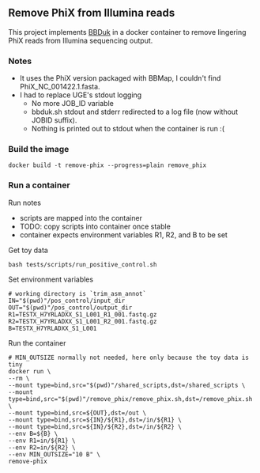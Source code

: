 ## Remove PhiX from Illumina reads

This project implements [BBDuk](https://jgi.doe.gov/data-and-tools/bbtools/bb-tools-user-guide/bbduk-guide/) in a docker container to remove lingering PhiX reads from Illumina sequencing output.

### Notes

* It uses the PhiX version packaged with BBMap, I couldn't find PhiX_NC_001422.1.fasta.
* I had to replace UGE's stdout logging
  * No more JOB_ID variable
  * bbduk.sh stdout and stderr redirected to a log file (now without JOBID suffix).
  * Nothing is printed out to stdout when the container is run :(

### Build the image
```
docker build -t remove-phix --progress=plain remove_phix
```

### Run a container
Run notes
- scripts are mapped into the container
- TODO: copy scripts into container once stable
- container expects environment variables R1, R2, and B to be set

Get toy data
```
bash tests/scripts/run_positive_control.sh
```
Set environment variables
```
# working directory is `trim_asm_annot`
IN="$(pwd)"/pos_control/input_dir
OUT="$(pwd)"/pos_control/output_dir
R1=TESTX_H7YRLADXX_S1_L001_R1_001.fastq.gz
R2=TESTX_H7YRLADXX_S1_L001_R2_001.fastq.gz
B=TESTX_H7YRLADXX_S1_L001
```
Run the container
```
# MIN_OUTSIZE normally not needed, here only because the toy data is tiny
docker run \
--rm \
--mount type=bind,src="$(pwd)"/shared_scripts,dst=/shared_scripts \
--mount type=bind,src="$(pwd)"/remove_phix/remove_phix.sh,dst=/remove_phix.sh \
--mount type=bind,src=${OUT},dst=/out \
--mount type=bind,src=${IN}/${R1},dst=/in/${R1} \
--mount type=bind,src=${IN}/${R2},dst=/in/${R2} \
--env B=${B} \
--env R1=in/${R1} \
--env R2=in/${R2} \
--env MIN_OUTSIZE="10 B" \
remove-phix 
```